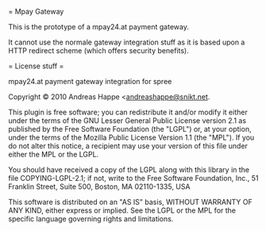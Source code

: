 = Mpay Gateway

This is the prototype of a mpay24.at payment gateway.

It cannot use the normale gateway integration stuff as it is based upon
a HTTP redirect scheme (which offers security benefits).

= License stuff =

mpay24.at payment gateway integration for spree

Copyright © 2010 Andreas Happe <andreashappe@snikt.net.

This plugin is free software; you can redistribute it and/or
modify it either under the terms of the GNU Lesser General Public
License version 2.1 as published by the Free Software Foundation
(the "LGPL") or, at your option, under the terms of the Mozilla
Public License Version 1.1 (the "MPL"). If you do not alter this
notice, a recipient may use your version of this file under either
the MPL or the LGPL.

You should have received a copy of the LGPL along with this library
in the file COPYING-LGPL-2.1; if not, write to the Free Software
Foundation, Inc., 51 Franklin Street, Suite 500, Boston, MA 02110-1335, USA

This software is distributed on an "AS IS" basis, WITHOUT WARRANTY
OF ANY KIND, either express or implied. See the LGPL or the MPL for
the specific language governing rights and limitations.
